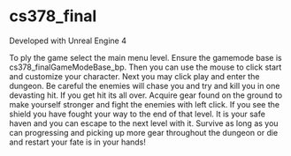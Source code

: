 # cs378_final

Developed with Unreal Engine 4

To ply the game select the main menu level. Ensure the gamemode base is cs378_finalGameModeBase_bp. Then you can use the mouse to click start and customize your character. Next you may click play and enter the dungeon. Be careful
the enemies will chase you and try and kill you in one devasting hit. If you get hit its all over. Acquire gear found on the ground to make yourself stronger and fight the enemies with left click. If you see the shield you have fought
your way to the end of that level. It is your safe haven and you can escape to the next level with it. Survive as long as you can progressing and picking up more gear throughout the dungeon or die and restart your fate is in
your hands!



